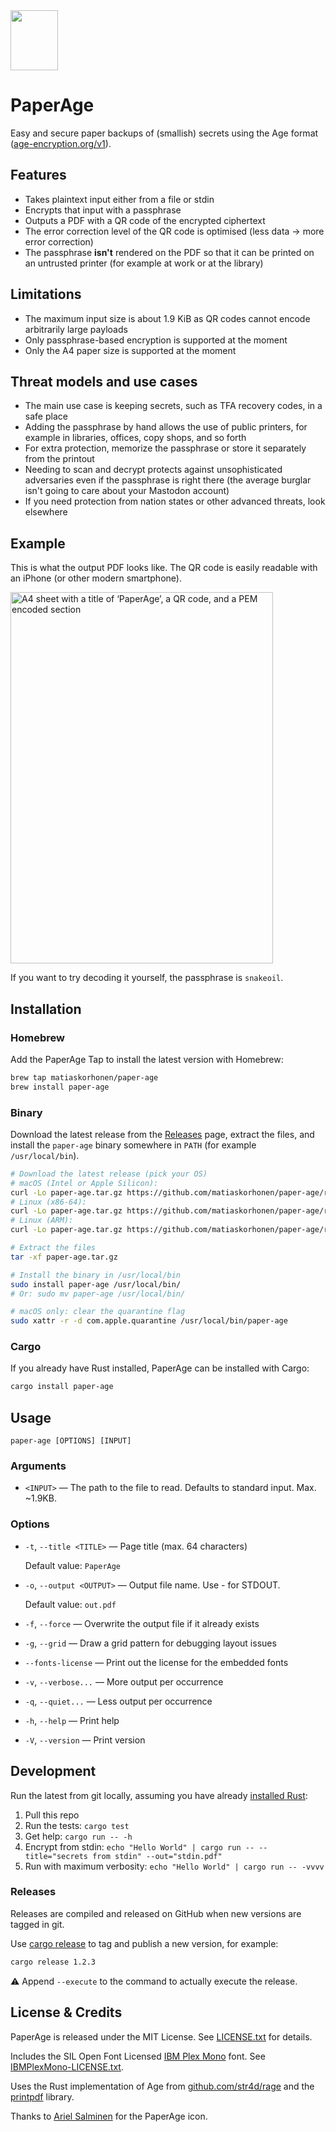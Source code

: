 <picture style="width: 76px; height: 96px" width="76" height="96">
  <source media="(prefers-color-scheme: dark)" srcset="https://user-images.githubusercontent.com/43314/216831744-e17e8282-669d-4716-b728-1ba31edda3f0.svg">
  <source media="(prefers-color-scheme: light)" srcset="https://user-images.githubusercontent.com/43314/216831743-2afcda16-c2e4-406d-9183-ebfcd2d50537.svg">
  <img style="width: 76px; height: 96px" width="76" height="96" alt="" src="https://user-images.githubusercontent.com/43314/216831743-2afcda16-c2e4-406d-9183-ebfcd2d50537.svg">
</picture>

# PaperAge

Easy and secure paper backups of (smallish) secrets using the Age format ([age-encryption.org/v1](https://age-encryption.org/v1)).

## Features

* Takes plaintext input either from a file or stdin
* Encrypts that input with a passphrase
* Outputs a PDF with a QR code of the encrypted ciphertext
* The error correction level of the QR code is optimised (less data → more error correction)
* The passphrase **isn't** rendered on the PDF so that it can be printed on an untrusted printer (for example at work or at the library)

## Limitations

* The maximum input size is about 1.9 KiB as QR codes cannot encode arbitrarily large payloads
* Only passphrase-based encryption is supported at the moment
* Only the A4 paper size is supported at the moment

## Threat models and use cases

* The main use case is keeping secrets, such as TFA recovery codes, in a safe place
* Adding the passphrase by hand allows the use of public printers, for example in libraries, offices, copy shops, and so forth
* For extra protection, memorize the passphrase or store it separately from the printout
* Needing to scan and decrypt protects against unsophisticated adversaries even if the passphrase is right there (the average burglar isn't going to care about your Mastodon account)
* If you need protection from nation states or other advanced threats, look elsewhere

## Example

This is what the output PDF looks like. The QR code is easily readable with an iPhone (or other modern smartphone).

<a title="Download example PDF" href="https://github.com/matiaskorhonen/paper-age/files/10675081/snakeoil.pdf">
<img alt="A4 sheet with a title of ‘PaperAge’, a QR code, and a PEM encoded section" width="420" height="594" src="https://user-images.githubusercontent.com/43314/217248893-c7aed7d6-5a45-48af-b79a-8cdbd31d79cd.svg">
</a>

If you want to try decoding it yourself, the passphrase is `snakeoil`.

## Installation

### Homebrew

Add the PaperAge Tap to install the latest version with Homebrew:

```sh
brew tap matiaskorhonen/paper-age
brew install paper-age
```

### Binary

Download the latest release from the [Releases](https://github.com/matiaskorhonen/paper-age/releases) page, extract the files, and install the `paper-age` binary somewhere in `PATH` (for example `/usr/local/bin`).

```sh
# Download the latest release (pick your OS)
# macOS (Intel or Apple Silicon):
curl -Lo paper-age.tar.gz https://github.com/matiaskorhonen/paper-age/releases/download/v1.0.0/paper-age-universal-apple-darwin.tar.gz
# Linux (x86-64):
curl -Lo paper-age.tar.gz https://github.com/matiaskorhonen/paper-age/releases/download/v1.0.0/paper-age-x86_64-unknown-linux-gnu.tar.gz
# Linux (ARM):
curl -Lo paper-age.tar.gz https://github.com/matiaskorhonen/paper-age/releases/download/v1.0.0/paper-age-aarch64-unknown-linux-gnu.tar.gz

# Extract the files
tar -xf paper-age.tar.gz

# Install the binary in /usr/local/bin
sudo install paper-age /usr/local/bin/
# Or: sudo mv paper-age /usr/local/bin/

# macOS only: clear the quarantine flag
sudo xattr -r -d com.apple.quarantine /usr/local/bin/paper-age
```

### Cargo

If you already have Rust installed, PaperAge can be installed with Cargo:

```sh
cargo install paper-age
```

## Usage

```
paper-age [OPTIONS] [INPUT]
```

### **Arguments**

* `<INPUT>` — The path to the file to read. Defaults to standard input. Max. ~1.9KB.

### **Options**

* `-t`, `--title <TITLE>` — Page title (max. 64 characters)

  Default value: `PaperAge`
* `-o`, `--output <OUTPUT>` — Output file name. Use - for STDOUT.

  Default value: `out.pdf`
* `-f`, `--force` — Overwrite the output file if it already exists
* `-g`, `--grid` — Draw a grid pattern for debugging layout issues
* `--fonts-license` — Print out the license for the embedded fonts
* `-v`, `--verbose...` — More output per occurrence
* `-q`, `--quiet...` — Less output per occurrence
* `-h`, `--help` — Print help
* `-V`, `--version` — Print version

## Development

Run the latest from git locally, assuming you have already [installed Rust](https://www.rust-lang.org/learn/get-started):

1. Pull this repo
2. Run the tests: `cargo test`
3. Get help: `cargo run -- -h`
4. Encrypt from stdin: `echo "Hello World" | cargo run -- --title="secrets from stdin" --out="stdin.pdf"`
5. Run with maximum verbosity:  `echo "Hello World" | cargo run -- -vvvv`

### Releases

Releases are compiled and released on GitHub when new versions are tagged in git.

Use [cargo release](https://github.com/crate-ci/cargo-release) to tag and publish a new version, for example:

```sh
cargo release 1.2.3
```

⚠️ Append `--execute` to the command to actually execute the release.

## License & Credits

PaperAge is released under the MIT License. See [LICENSE.txt](LICENSE.txt) for details.

Includes the SIL Open Font Licensed [IBM Plex Mono](https://www.ibm.com/plex/) font. See [IBMPlexMono-LICENSE.txt](src/assets/fonts/IBMPlexMono-LICENSE.txt).

Uses the Rust implementation of Age from [github.com/str4d/rage](https://github.com/str4d/rage) and the [printpdf](https://github.com/fschutt/printpdf) library.

Thanks to [Ariel Salminen](https://arie.ls) for the PaperAge icon.
